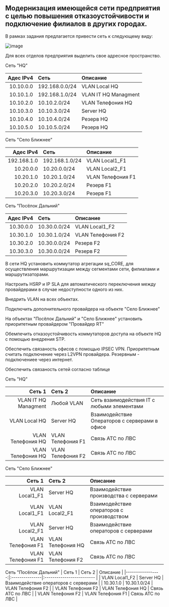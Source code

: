 ## Модернизация имеющейся сети предприятия с целью повышения отказоустойчивости и подключение филиалов в других городах.

В рамках задания предлагается привести сеть к следующему виду:

![image](https://github.com/user-attachments/assets/5d9d0ac5-6f6b-4531-be99-9e331e04d073)

Для всех отделов предприятия выделить свое адресное пространство.

Сеть "HQ"

| Адес IPv4     | Сеть    | Описание   |
|-----------------:|:---------------|:------------------------- |
| 10.10.0.0   | 192.168.0.0/24  | VLAN Local HQ |
| 10.10.1.0   | 192.168.1.0/24  | VLAN IT HQ Managment |
| 10.10.2.0    | 10.10.2.0/24  | VLAN Телефония HQ | 
| 10.10.3.0   | 10.10.3.0/24  | Server HQ |
| 10.10.4.0   | 10.10.4.0/24  | Резерв HQ |
| 10.10.5.0   | 10.10.5.0/24  | Резерв HQ |

Сеть "Село Ближнее"

| Адес IPv4     | Сеть    | Описание   |
|-----------------:|:---------------|:------------------------- |
| 192.168.1.0   | 192.168.1.0/24  | VLAN Local1_F1|
| 10.20.0.0   | 10.20.0.0/24  | VLAN Local2_F1|
| 10.20.1.0    | 10.20.1.0/24  | VLAN Телефония F1 | 
| 10.20.2.0    | 10.20.2.0/24  | Резерв F1 | 
| 10.20.3.0    | 10.20.3.0/24  | Резерв F1 | 

Сеть "Посёлок Дальний"

| Адес IPv4     | Сеть    | Описание   |
|-----------------:|:---------------|:------------------------- |
| 10.30.0.0   | 10.30.0.0/24  | VLAN Local1_F2 |
| 10.30.1.0    | 10.30.1.0/24  | VLAN Телефония F2 | 
| 10.30.2.0   | 10.30.0.0/24  | Резерв F2 |
| 10.30.3.0   | 10.30.0.0/24  | Резерв F2 |


В сети HQ установить коммутатор агрегации sq_CORE, для осуществления маршрутизации между сегментами сети, филиалами и маршрутизаторами.

Настроить HSRP и IP SLA для автоматического переключения между провайдерами в случае недоступности одного из них.

Внедрить VLAN на всех объектах.

Подключить дополнительного провайдера на объекте "Село Ближнее"

На объектах "Посёлок Дальний" и "Село Ближнее" установить приоритетным провайдером "Провайдер RT"

Обемпечить отказоустойчивость коммутаторов доступа на объекте HQ с помощью внедрения STP.

Обеспечить связаность офисов с помощью IPSEC VPN. Приоритетным считать подключение через L2VPN провайдера. Резервным - подключениее через интернет.

Обеспечить связаность сетей согласно таблице

Сеть "HQ"

| Сеть 1     | Сеть 2   | Описание   |
|-----------------:|:---------------|:------------------------- |
| VLAN IT HQ Managment   | Любой VLAN  | Сеть взаимодействия IT с любыми элементами |
| VLAN Local HQ   | Server HQ  | Взаимодействие Операторов с серверами в офисе |
| VLAN Телефония HQ    | VLAN Телефония F1  | Связь АТС по ЛВС | 
| VLAN Телефония HQ   | VLAN Телефония F2  | Связь АТС по ЛВС |


Сеть "Село Ближнее"

| Сеть 1     | Сеть 2   | Описание   |
|-----------------:|:---------------|:------------------------- |
| VLAN Local1_F1   | Server HQ  | Взаимодействие производства с серверами|
| VLAN Local1_F1    | VLAN Local2_F1  | Взаимодействие операторов с производством |
| VLAN Local2_F1   | Server HQ  | Взаимодействие операторов с серверами|
| VLAN Телефония F1   | VLAN Телефония HQ | Связь АТС по ЛВС | 
| VLAN Телефония F1   | VLAN Телефония F2 | Связь АТС по ЛВС |

Сеть "Посёлок Дальний"
| Сеть 1     | Сеть 2   | Описание   |
|-----------------:|:---------------|:------------------------- |
| VLAN Local1_F2   | Server HQ  | Взаимодействие операторов с серверами |
| 10.30.1.0    | 10.30.1.0/24  | VLAN Телефония F2 | 
| VLAN Телефония F2   | VLAN Телефония HQ | Связь АТС по ЛВС | 
| VLAN Телефония F2   | VLAN Телефония F1 | Связь АТС по ЛВС |

